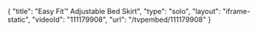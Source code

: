 {
    "title": "Easy Fit&trade; Adjustable Bed Skirt",
    "type": "solo",
    "layout": "iframe-static",
    "videoId": "111179908",
    "url": "\/tvpembed\/111179908"
}